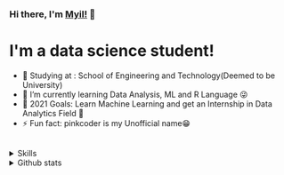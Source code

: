 ### Hi there, I'm [Myil!](https://pinkcoder718.github.io) 👋


<h1>I'm a data science student!</h1>

- 🏫 Studying at : School of Engineering and Technology(Deemed to be University)
- 🌱 I’m currently learning Data Analysis, ML and R Language 😜
- 🥅 2021 Goals: Learn Machine Learning and get an Internship in Data Analytics Field 🤞
- ⚡ Fun fact: pinkcoder is my Unofficial name😁

<br />
<details><summary>Skills</summary>

### Programming languages I know:-
  
![python](https://img.shields.io/badge/Python-14354C?style=for-the-badge&logo=python&logoColor=white)
![java](https://img.shields.io/badge/Java-007396?style=for-the-badge&logo=java&logoColor=white)
![C](https://img.shields.io/badge/C-00599C?style=for-the-badge&logo=c&logoColor=whit)
![R](https://img.shields.io/badge/R-276DC3?style=for-the-badge&logo=r&logoColor=white)
![cpp](https://img.shields.io/badge/C%2B%2B-00599C?style=for-the-badge&logo=c%2B%2B&logoColor=white)

### Libraries I like working with:-
  
![pandas](https://img.shields.io/badge/pandas-1.2.4.-green)
![numpy](https://img.shields.io/badge/numpy-1.20.2-blue)
![seaborn](https://img.shields.io/badge/seaborn-0.11.1-yellowgreen)
![scikit-learn](https://img.shields.io/badge/sklearn-0.23-red)
![plotly](https://img.shields.io/badge/plotly-4.14.3-lightgrey)

### Editors I like to use:-

![vscode](https://img.shields.io/badge/Visual_Studio_Code-007ACC?style=for-the-badge&logo=visual-studio-code&logoColor=white)
![Jupyter](https://img.shields.io/badge/Jupyter-F37626?style=for-the-badge&logo=jupyter&logoColor=white)

### Looking forward to learn:-

![tensorflow](https://img.shields.io/badge/TensorFlow-FF6F00?style=for-the-badge&logo=tensorflow&logoColor=white)
![keras](https://img.shields.io/badge/Keras-D00000?style=for-the-badge&logo=keras&logoColor=white)

</details>

<details><summary>Github stats</summary>
  
![Last commit](https://img.shields.io/github/last-commit/Mithun162001/Python-Notebooks?style=for-the-badge)
![Language count](https://img.shields.io/github/languages/count/Mithun162001/Python-Notebooks?style=for-the-badge)

*NOTE: Top languages does not indicate my skill level or something like that, it's a github metric of which languages i have the most code on github, it's a new feature of [github-readme-stats](https://github.com/pinkcoder718/github-readme-stats)*


<a href="https://github.com/pinkcoder718" >
  <img height="180em" src="https://github-readme-stats.vercel.app/api?username=pinkcoder718&count_private=true&show_icons=true&locale=en&theme=dracula" alt="pinkcoder718" />
  <img height="180em" src="https://github-readme-stats.vercel.app/api/top-langs?username=pinkcoder718&show_icons=true&count_private=true&locale=en&theme=dracula&layout=compact&langs_count=7" alt="pinkcoder718" />
</a>

### 📫 Contact me at:

<p align="left">
<a href="https://https://twitter.com/l_myil" target="blank"><img align="center" src="https://img.shields.io/badge/Twitter-1DA1F2?style=for-the-badge&logo=twitter&logoColor=white" alt="Pinkcoder"  /></a>
<a href="https://https://www.linkedin.com/in/myil-vaughanan-v-l-168825205/" target="blank"><img align="center" src="https://img.shields.io/badge/LinkedIn-0077B5?style=for-the-badge&logo=linkedin&logoColor=white" alt="Myil Vaughanan V L"  /></a>
<a href="https://www.kaggle.com/myilvaughananvl" target="blank"><img align="center" src="https://img.shields.io/badge/Kaggle-20BEFF?style=for-the-badge&logo=kaggle&logoColor=white" alt="Myil Vaughanan V L"/></a>
<a href="mailto:myilvaughanan.v.l@gmail.com" target="blank"><img align="center" src="https://img.shields.io/badge/Gmail-D14836?style=for-the-badge&logo=gmail&logoColor=white" alt="Myil Vaughanan V L"  /></a>
</p>
